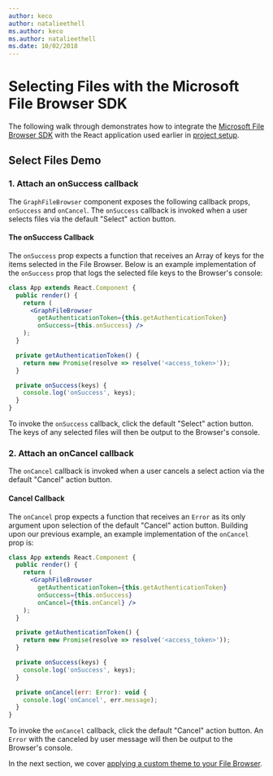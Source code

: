 ```yaml
---
author: keco
author: natalieethell
ms.author: keco
ms.author: natalieethell
ms.date: 10/02/2018
---
```

# Selecting Files with the Microsoft File Browser SDK

The following walk through demonstrates how to integrate the [Microsoft File Browser SDK](https://www.npmjs.com/package/@microsoft/file-browser) with the React application used earlier in [project setup](index.md).

## Select Files Demo

### 1. Attach an onSuccess callback

The `GraphFileBrowser` component exposes the following callback props, `onSuccess` and `onCancel`. The `onSuccess` callback is invoked when a user selects files via the default "Select" action button.

#### The onSuccess Callback

The `onSuccess` prop expects a function that receives an Array of keys for the items selected in the File Browser. Below is an example implementation of the `onSuccess` prop that logs the selected file keys to the Browser's console:

```jsx
class App extends React.Component {
  public render() {
    return (
      <GraphFileBrowser 
        getAuthenticationToken={this.getAuthenticationToken}
        onSuccess={this.onSuccess} />
    );
  }

  private getAuthenticationToken() {
    return new Promise(resolve => resolve('<access_token>'));
  }

  private onSuccess(keys) {
    console.log('onSuccess', keys);
  }
}
```

To invoke the `onSuccess` callback, click the default "Select" action button. The keys of any selected files will then be output to the Browser's console.

### 2. Attach an onCancel callback

The `onCancel` callback is invoked when a user cancels a select action via the default "Cancel" action button.

#### Cancel Callback

The `onCancel` prop expects a function that receives an `Error` as its only argument upon selection of the default "Cancel" action button. Building upon our previous example, an example implementation of the `onCancel` prop is:

```jsx
class App extends React.Component {
  public render() {
    return (
      <GraphFileBrowser 
        getAuthenticationToken={this.getAuthenticationToken}
        onSuccess={this.onSuccess}
        onCancel={this.onCancel} />
    );
  }

  private getAuthenticationToken() {
    return new Promise(resolve => resolve('<access_token>'));
  }

  private onSuccess(keys) {
    console.log('onSuccess', keys);
  }

  private onCancel(err: Error): void {
    console.log('onCancel', err.message);
  }
}
```

To invoke the `onCancel` callback, click the default "Cancel" action button. An `Error` with the canceled by user message will then be output to the Browser's console.

In the next section, we cover [applying a custom theme to your File Browser](theming-customization.md).

<!-- {
  "type": "#page.annotation",
  "description": "Use the Microsoft File Browser SDK to select OneDrive files.",
  "keywords": "js,javascript,onedrive,graph,file,browser,picker,saver,open,save,cloud",
  "section": "sdks",
  "headerAdditions": [],
  "footerAdditions": []
} -->
